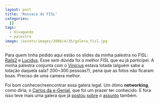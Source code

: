 ```yaml
--- 
layout: post
title: 'Ressaca do FISL'
categories: 
  []
tags:
  - divagando
  - palestra
image: /assets/images/2008/4/26/galera_fisl.jpg
---
```


Para quem tinha pedido aqui estão os slides da minha palestra no FISL: [Rails2][rails2] e [Lucidus][lucidus]. Esse sem dúvida foi o melhor FISL que eu já participei. A minha palestra conjunta com o [Vinicius][vini] estava lotada (alguém sabe a lotação daquela sala? 200~300 pessoas?), pena que as fotos não ficaram boas. Preciso de uma camera melhor.

Foi bom conhecer/reencontrar essa galera legal. Um ótimo **networking**, como diria, o [Carlos da e-Genial][egenial], que foi um prazer ter conhecido. E fora isso teve mais uma galera que já [postou][ronaldo] [sobre][gc] o [assunto][akita] também.

[egenial]: http://blog.egenial.com.br/?p=144
[ronaldo]: http://logbr.reflectivesurface.com/2008/04/20/fisl-dia-3/
[gc]: http://gc.blog.br/2008/04/21/fisl-90-balanco-do-evento/
[akita]: http://www.akitaonrails.com/2008/4/19/di-rio-de-bordo-do-fisl-9

[vini]: http://www.improveit.com.br/vinicius

[foto]: /assets/images/2008/4/26/galera_fisl.jpg

[rails2]: /assets/images/2008/4/27/rails2_fisl.pdf
[lucidus]: /assets/images/2008/4/27/lucidus_fisl.pdf
